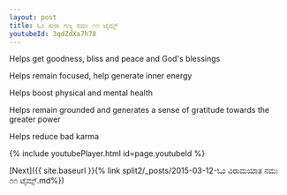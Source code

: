 ```yaml
---
layout: post
title: ಓಂ ಸುರಾ ಗಣ್ಯ ನಮಃ ೧೧ ಟೈಮ್ಸ್
youtubeId: 3qdZdXa7h78
---
```

 
 
Helps get goodness, bliss and peace and God's blessings
 
Helps remain focused, help generate inner energy 
 
Helps boost physical and mental health 
 
Helps remain grounded and generates a sense of gratitude towards the greater power 
 
Helps reduce bad karma
 
 
 
 


{% include youtubePlayer.html id=page.youtubeId %}
 
[Next]({{ site.baseurl }}{% link  split2/_posts/2015-03-12-ಓಂ ವಿರಾಮಯಾತ ನಮಃ ೧೧ ಟೈಮ್ಸ್.md%})
 
